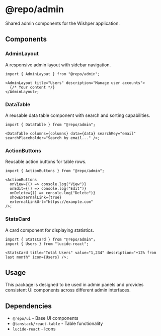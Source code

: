 # @repo/admin

Shared admin components for the Wishper application.

## Components

### AdminLayout

A responsive admin layout with sidebar navigation.

```tsx
import { AdminLayout } from "@repo/admin";

<AdminLayout title="Users" description="Manage user accounts">
  {/* Your content */}
</AdminLayout>;
```

### DataTable

A reusable data table component with search and sorting capabilities.

```tsx
import { DataTable } from "@repo/admin";

<DataTable columns={columns} data={data} searchKey="email" searchPlaceholder="Search by email..." />;
```

### ActionButtons

Reusable action buttons for table rows.

```tsx
import { ActionButtons } from "@repo/admin";

<ActionButtons
  onView={() => console.log("View")}
  onEdit={() => console.log("Edit")}
  onDelete={() => console.log("Delete")}
  showExternalLink={true}
  externalLinkUrl="https://example.com"
/>;
```

### StatsCard

A card component for displaying statistics.

```tsx
import { StatsCard } from "@repo/admin";
import { Users } from "lucide-react";

<StatsCard title="Total Users" value="1,234" description="+12% from last month" icon={Users} />;
```

## Usage

This package is designed to be used in admin panels and provides consistent UI components across different admin interfaces.

## Dependencies

- `@repo/ui` - Base UI components
- `@tanstack/react-table` - Table functionality
- `lucide-react` - Icons
